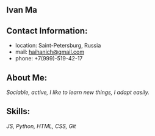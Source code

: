 ## Ivan Ma

## Contact Information:

* location: Saint-Petersburg, Russia
* mail: haihanich@gmail.com
* phone: +7(999)-519-42-17

## About Me:
*Sociable, active, I like to learn new things, I adapt easily.*

## Skills: 
*JS, Python, HTML, CSS, Git*